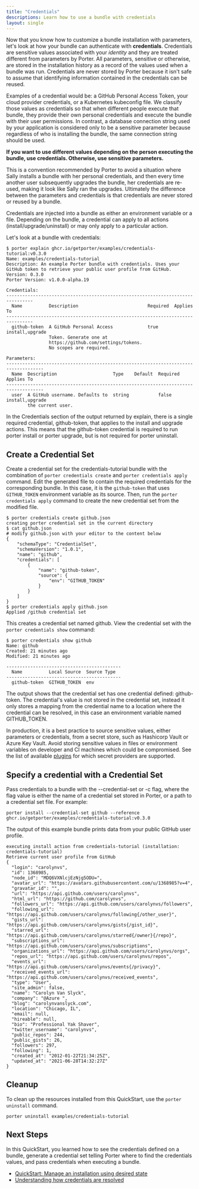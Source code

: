 ```yaml
---
title: "Credentials"
descriptions: Learn how to use a bundle with credentials
layout: single
---
```


Now that you know how to customize a bundle installation with parameters, let's look at how your bundle can authenticate with **credentials**.
Credentials are sensitive values associated with your _identity_ and they are treated different from parameters by Porter.
All parameters, sensitive or otherwise, are stored in the installation history as a record of the values used when a bundle was run.
Credentials are never stored by Porter because it isn't safe to assume that identifying information contained in the credentials can be reused.

Examples of a credential would be: a GitHub Personal Access Token, your cloud provider credentials, or a Kubernetes kubeconfig file.
We classify those values as credentials so that when different people execute that bundle, they provide their own personal credentials and execute the bundle with their user permissions.
In contrast, a database connection string used by your application is considered only to be a sensitive parameter because regardless of who is installing the bundle, the same connection string should be used.

**If you want to use different values depending on the person executing the bundle, use credentials. Otherwise, use sensitive parameters.**

This is a convention recommended by Porter to avoid a situation where Sally installs a bundle with her personal credentials, and then every time another user subsequently upgrades the bundle, her credentials are re-used, making it look like Sally ran the upgrades.
Ultimately the difference between the parameters and credentials is that credentials are never stored or reused by a bundle.

Credentials are injected into a bundle as either an environment variable or a file.
Depending on the bundle, a credential can apply to all actions (install/upgrade/uninstall) or may only apply to a particular action.

Let's look at a bundle with credentials:

```console
$ porter explain ghcr.io/getporter/examples/credentials-tutorial:v0.3.0
Name: examples/credentials-tutorial
Description: An example Porter bundle with credentials. Uses your GitHub token to retrieve your public user profile from GitHub.
Version: 0.3.0
Porter Version: v1.0.0-alpha.19

Credentials:
--------------------------------------------------------------------------------
  Name          Description                          Required  Applies To
--------------------------------------------------------------------------------
  github-token  A GitHub Personal Access             true      install,upgrade
                Token. Generate one at
                https://github.com/settings/tokens.
                No scopes are required.

Parameters:
------------------------------------------------------------------------------------
  Name  Description                     Type    Default  Required  Applies To
------------------------------------------------------------------------------------
  user  A GitHub username. Defaults to  string           false     install,upgrade
        the current user.
```

In the Credentials section of the output returned by explain, there is a single required credential, github-token, that applies to the install and upgrade actions.
This means that the github-token credential is required to run porter install or porter upgrade, but is not required for porter uninstall.

## Create a Credential Set

Create a credential set for the credentials-tutorial bundle with the combination of `porter credentials create` and `porter credentials apply` command. Edit the generated file to contain the required credentials for the corresponding bundle. In this case, it is the `github-token` that uses `GITHUB_TOKEN` environment variable as its source. Then, run the `porter credentials apply` command to create the new credential set from the modified file.

```console
$ porter credentials create github.json
creating porter credential set in the current directory
$ cat github.json
# modify github.json with your editor to the content below
{
    "schemaType": "CredentialSet",
    "schemaVersion": "1.0.1",
    "name": "github",
    "credentials": [
        {
            "name": "github-token",
            "source": {
                "env": "GITHUB_TOKEN"
            }
        }
    ]
}
$ porter credentials apply github.json
Applied /github credential set
```

This creates a credential set named github.
View the credential set with the `porter credentials show` command:

```console
$ porter credentials show github
Name: github
Created: 21 minutes ago
Modified: 21 minutes ago

-------------------------------------------
  Name          Local Source  Source Type
-------------------------------------------
  github-token  GITHUB_TOKEN  env
```

The output shows that the credential set has one credential defined: github-token. The credential's value is not stored in the credential set, instead it only stores a mapping from the credential name to a location where the credential can be resolved, in this case an environment variable named GITHUB_TOKEN.

In production, it is a best practice to source sensitive values, either parameters or credentials, from a secret store, such as Hashicorp Vault or Azure Key Vault.
Avoid storing sensitive values in files or environment variables on developer and CI machines which could be compromised.
See the list of available [plugins](/plugins/) for which secret providers are supported.

## Specify a credential with a Credential Set

Pass credentials to a bundle with the \--credential-set or -c flag, where the flag value is either the name of a credential set stored in Porter, or a path to a credential set file.
For example:

```
porter install --credential-set github --reference ghcr.io/getporter/examples/credentials-tutorial:v0.3.0
```

The output of this example bundle prints data from your public GitHub user profile.

```plaintext
executing install action from credentials-tutorial (installation: credentials-tutorial)
Retrieve current user profile from GitHub
{
  "login": "carolynvs",
  "id": 1368985,
  "node_id": "MDQ6VXNlcjEzNjg5ODU=",
  "avatar_url": "https://avatars.githubusercontent.com/u/1368985?v=4",
  "gravatar_id": "",
  "url": "https://api.github.com/users/carolynvs",
  "html_url": "https://github.com/carolynvs",
  "followers_url": "https://api.github.com/users/carolynvs/followers",
  "following_url": "https://api.github.com/users/carolynvs/following{/other_user}",
  "gists_url": "https://api.github.com/users/carolynvs/gists{/gist_id}",
  "starred_url": "https://api.github.com/users/carolynvs/starred{/owner}{/repo}",
  "subscriptions_url": "https://api.github.com/users/carolynvs/subscriptions",
  "organizations_url": "https://api.github.com/users/carolynvs/orgs",
  "repos_url": "https://api.github.com/users/carolynvs/repos",
  "events_url": "https://api.github.com/users/carolynvs/events{/privacy}",
  "received_events_url": "https://api.github.com/users/carolynvs/received_events",
  "type": "User",
  "site_admin": false,
  "name": "Carolyn Van Slyck",
  "company": "@Azure ",
  "blog": "carolynvanslyck.com",
  "location": "Chicago, IL",
  "email": null,
  "hireable": null,
  "bio": "Professional Yak Shaver",
  "twitter_username": "carolynvs",
  "public_repos": 244,
  "public_gists": 26,
  "followers": 297,
  "following": 1,
  "created_at": "2012-01-22T21:34:25Z",
  "updated_at": "2021-06-28T14:32:27Z"
}
```

## Cleanup

To clean up the resources installed from this QuickStart, use the `porter uninstall` command.

```
porter uninstall examples/credentials-tutorial
```

## Next Steps

In this QuickStart, you learned how to see the credentials defined on a bundle, generate a credential set telling Porter where to find the credentials values, and pass credentials when executing a bundle.

- [QuickStart: Manage an installation using desired state](/quickstart/desired-state/)
- [Understanding how credentials are resolved](/credentials/)
